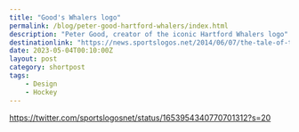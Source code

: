 ```yaml
---
title: "Good's Whalers logo"
permalink: /blog/peter-good-hartford-whalers/index.html
description: "Peter Good, creator of the iconic Hartford Whalers logo"
destinationlink: "https://news.sportslogos.net/2014/06/07/the-tale-of-the-whale-the-story-behind-the-hartford-whalers/hockey-2/"
date: 2023-05-04T00:10:00Z
layout: post
category: shortpost
tags:
    - Design
    - Hockey
---
```


https://twitter.com/sportslogosnet/status/1653954340770701312?s=20